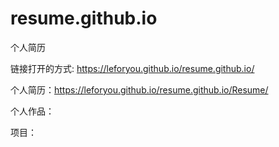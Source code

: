 # resume.github.io
个人简历




链接打开的方式:  https://leforyou.github.io/resume.github.io/  

个人简历：https://leforyou.github.io/resume.github.io/Resume/


个人作品：


项目：


